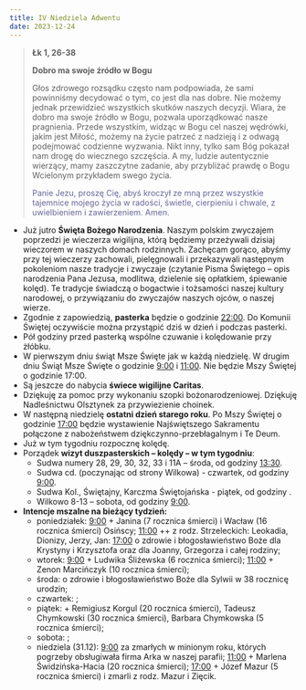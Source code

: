 ```yaml
---
title: IV Niedziela Adwentu
date: 2023-12-24
---
```


> **Łk 1, 26-38**
>
> **Dobro ma swoje źródło w Bogu**
>
> Głos zdrowego rozsądku często nam podpowiada, że sami powinniśmy decydować o tym, co jest dla nas dobre. Nie możemy jednak przewidzieć wszystkich skutków naszych decyzji. Wiara, że dobro ma swoje źródło w Bogu, pozwala uporządkować nasze pragnienia. Przede wszystkim, widząc w Bogu cel naszej wędrówki, jakim jest Miłość, możemy na życie patrzeć z nadzieją i z odwagą podejmować codzienne wyzwania. Nikt inny, tylko sam Bóg pokazał nam drogę do wiecznego szczęścia. A my, ludzie autentycznie wierzący, mamy zaszczytne zadanie, aby przybliżać prawdę o Bogu Wcielonym przykładem swego życia.
>
> <span style="color: #666699;">Panie Jezu, proszę Cię, abyś kroczył ze mną przez wszystkie tajemnice mojego życia w radości, świetle, cierpieniu i chwale, z uwielbieniem i zawierzeniem. Amen.
> &nbsp;

- Już jutro **Święta Bożego Narodzenia**. Naszym polskim zwyczajem poprzedzi je wieczerza wigilijna, którą będziemy przeżywali dzisiaj wieczorem w naszych domach rodzinnych. Zachęcam gorąco, abyśmy przy tej wieczerzy zachowali, pielęgnowali i przekazywali następnym pokoleniom nasze tradycje i zwyczaje (czytanie Pisma Świętego – opis narodzenia Pana Jezusa, modlitwa, dzielenie się opłatkiem, śpiewanie kolęd). Te tradycje świadczą o bogactwie i tożsamości naszej kultury narodowej, o przywiązaniu do zwyczajów naszych ojców, o naszej wierze.
- Zgodnie z zapowiedzią, **pasterka** będzie o godzinie <u>22:00</u>. Do Komunii Świętej oczywiście można przystąpić dziś w dzień i podczas pasterki.
- Pół godziny przed pasterką wspólne czuwanie i kolędowanie przy żłóbku.
- W pierwszym dniu świąt Msze Święte jak w każdą niedzielę. W drugim dniu Świąt Msze Święte o godzinie <u>9:00</u> i <u>11:00</u>. Nie będzie Mszy Świętej o godzinie 17:00.
- Są jeszcze do nabycia **świece wigilijne Caritas**.
- Dziękuję za pomoc przy wykonaniu szopki bożonarodzeniowej. Dziękuję Nadleśnictwu Olsztynek za przywiezienie choinek.
- W następną niedzielę **ostatni dzień starego roku**. Po Mszy Świętej o godzinie <u>17:00</u> będzie wystawienie Najświętszego Sakramentu połączone z nabożeństwem dziękczynno-przebłagalnym i Te Deum.
- Już w tym tygodniu rozpocznę kolędę.
- Porządek **wizyt duszpasterskich – kolędy – w tym tygodniu**:
  - Sudwa numery 28, 29, 30, 32, 33 i 11A – środa, od godziny <u>13:30</u>.
  - Sudwa cd. (poczynając od strony Wilkowa) - czwartek, od godziny <u>9:00</u>.
  - Sudwa Kol., Świętajny, Karczma Świętojańska - piątek, od godziny .
  - Wilkowo 8-13 – sobota, od godziny <u>9:00</u>.
- **Intencje mszalne na bieżący tydzień:**
  - poniedziałek: <u>9:00</u> + Janina (7 rocznica śmierci) i Wacław (16 rocznica śmierci) Osińscy; <u>11:00</u> ++ z rodz. Strzeleckich: Leokadia, Dionizy, Jerzy, Jan: <u>17:00</u> o zdrowie i błogosławieństwo Boże dla Krystyny i Krzysztofa oraz dla Joanny, Grzegorza i całej rodziny;
  - wtorek: <u>9:00</u> + Ludwika Śliżewska (6 rocznica śmierci); <u>11:00</u> + Zenon Marcińczyk (10 rocznica śmierci);
  - środa: o zdrowie i błogosławieństwo Boże dla Sylwii w 38 rocznicę urodzin;
  - czwartek: ;
  - piątek: + Remigiusz Korgul (20 rocznica śmierci), Tadeusz Chymkowski (30 rocznica śmierci), Barbara Chymkowska (5 rocznica śmierci);
  - sobota: ;
  - niedziela (31.12): <u>9:00</u> za zmarłych w minionym roku, których pogrzeby obsługiwała firma Arka w naszej parafii; <u>11:00</u> + Marlena Świdzińska-Hacia (20 rocznica śmierci); <u>17:00</u> + Józef Mazur (5 rocznica śmierci) i zmarli z rodz. Mazur i Zięcik.

